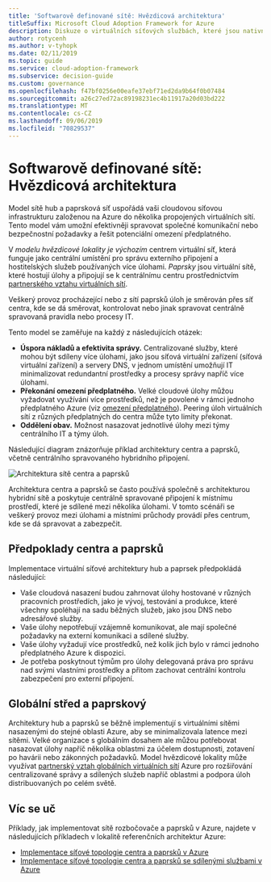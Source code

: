 ```yaml
---
title: 'Softwarově definované sítě: Hvězdicová architektura'
titleSuffix: Microsoft Cloud Adoption Framework for Azure
description: Diskuze o virtuálních síťových službách, které jsou nativní pro Cloud
author: rotycenh
ms.author: v-tyhopk
ms.date: 02/11/2019
ms.topic: guide
ms.service: cloud-adoption-framework
ms.subservice: decision-guide
ms.custom: governance
ms.openlocfilehash: f47bf0256e00eafe37ebf71ed2da9b64f0b07484
ms.sourcegitcommit: a26c27ed72ac89198231ec4b11917a20d03bd222
ms.translationtype: MT
ms.contentlocale: cs-CZ
ms.lasthandoff: 09/06/2019
ms.locfileid: "70829537"
---
```

# <a name="software-defined-networking-hub-and-spoke"></a>Softwarově definované sítě: Hvězdicová architektura

Model sítě hub a paprsková síť uspořádá vaši cloudovou síťovou infrastrukturu založenou na Azure do několika propojených virtuálních sítí. Tento model vám umožní efektivněji spravovat společné komunikační nebo bezpečnostní požadavky a řešit potenciální omezení předplatného.

V _modelu hvězdicové lokality je výchozím_ centrem virtuální síť, která funguje jako centrální umístění pro správu externího připojení a hostitelských služeb používaných více úlohami. _Paprsky_ jsou virtuální sítě, které hostují úlohy a připojují se k centrálnímu centru prostřednictvím [partnerského vztahu virtuálních sítí](/azure/virtual-network/virtual-network-peering-overview).

Veškerý provoz procházející nebo z sítí paprsků úloh je směrován přes síť centra, kde se dá směrovat, kontrolovat nebo jinak spravovat centrálně spravovaná pravidla nebo procesy IT.

Tento model se zaměřuje na každý z následujících otázek:

- **Úspora nákladů a efektivita správy.** Centralizované služby, které mohou být sdíleny více úlohami, jako jsou síťová virtuální zařízení (síťová virtuální zařízení) a servery DNS, v jednom umístění umožňují IT minimalizovat redundantní prostředky a procesy správy napříč více úlohami.
- **Překonání omezení předplatného.** Velké cloudové úlohy můžou vyžadovat využívání více prostředků, než je povolené v rámci jednoho předplatného Azure (viz [omezení předplatného](/azure/azure-subscription-service-limits)). Peering úloh virtuálních sítí z různých předplatných do centra může tyto limity překonat.
- **Oddělení obav.** Možnost nasazovat jednotlivé úlohy mezi týmy centrálního IT a týmy úloh.

Následující diagram znázorňuje příklad architektury centra a paprsků, včetně centrálního spravovaného hybridního připojení.

![Architektura sítě centra a paprsků](https://docs.microsoft.com/azure/architecture/reference-architectures/hybrid-networking/images/hub-spoke.png)

Architektura centra a paprsků se často používá společně s architekturou hybridní sítě a poskytuje centrálně spravované připojení k místnímu prostředí, které je sdílené mezi několika úlohami. V tomto scénáři se veškerý provoz mezi úlohami a místními průchody provádí přes centrum, kde se dá spravovat a zabezpečit.

## <a name="hub-and-spoke-assumptions"></a>Předpoklady centra a paprsků

Implementace virtuální síťové architektury hub a paprsek předpokládá následující:

- Vaše cloudová nasazení budou zahrnovat úlohy hostované v různých pracovních prostředích, jako je vývoj, testování a produkce, které všechny spoléhají na sadu běžných služeb, jako jsou DNS nebo adresářové služby.
- Vaše úlohy nepotřebují vzájemně komunikovat, ale mají společné požadavky na externí komunikaci a sdílené služby.
- Vaše úlohy vyžadují více prostředků, než kolik jich bylo v rámci jednoho předplatného Azure k dispozici.
- Je potřeba poskytnout týmům pro úlohy delegovaná práva pro správu nad svými vlastními prostředky a přitom zachovat centrální kontrolu zabezpečení pro externí připojení.

## <a name="global-hub-and-spoke"></a>Globální střed a paprskový

Architektury hub a paprsků se běžně implementují s virtuálními sítěmi nasazenými do stejné oblasti Azure, aby se minimalizovala latence mezi sítěmi. Velké organizace s globálním dosahem ale můžou potřebovat nasazovat úlohy napříč několika oblastmi za účelem dostupnosti, zotavení po havárii nebo zákonných požadavků. Model hvězdicové lokality může využívat [partnerský vztah globálních virtuálních sítí](/azure/virtual-network/virtual-network-peering-overview) Azure pro rozšiřování centralizované správy a sdílených služeb napříč oblastmi a podpora úloh distribuovaných po celém světě.

## <a name="learn-more"></a>Víc se uč

Příklady, jak implementovat sítě rozbočovače a paprsků v Azure, najdete v následujících příkladech v lokalitě referenčních architektur Azure:

- [Implementace síťové topologie centra a paprsků v Azure](https://docs.microsoft.com/azure/architecture/reference-architectures/hybrid-networking/hub-spoke)
- [Implementace síťové topologie centra a paprsků se sdílenými službami v Azure](https://docs.microsoft.com/azure/architecture/reference-architectures/hybrid-networking/shared-services)
